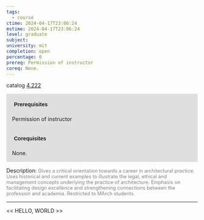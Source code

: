 ```yaml
---
tags:
  - course
ctime: 2024-04-17T23:06:24
mstime: 2024-04-17T23:06:24
level: graduate
subject: 
university: mit
completion: open
percentage: 0
prereq: Permission of instructor
coreq: None.
---
```


catalog [4.222](http://student.mit.edu/catalog/m4b.html#4.222)

<span style="display: block; padding: 15px; background-color: rgb(100, 100, 100, 0.2);"><font id="m_prereq3062_0" style="display: block; font-family: Arial, sans-serif; font-weight: bold; padding: 5px">Prerequisites</font><br><span id="prereq3062_0">Permission of instructor</span></span>
<span style="display: block; padding: 15px; background-color: rgb(100, 100, 100, 0.2);"><font id="m_coreq3062_0" style="display: block; font-family: Arial, sans-serif; font-weight: bold; padding: 5px">Corequisites</font><br><span id="coreq3062_0">None.</span></span>

<font style="">Description:</font>
<font style="color: grey; font-size: 0.8rem;">Gives a critical orientation towards a career in architectural practice. Uses historical and current examples to illustrate the legal, ethical and management concepts underlying the practice of architecture. Emphasis on facilitating design excellence and strengthening connections between the profession and academia. Restricted to MArch students.</font>



---

<< HELLO, WORLD >>

